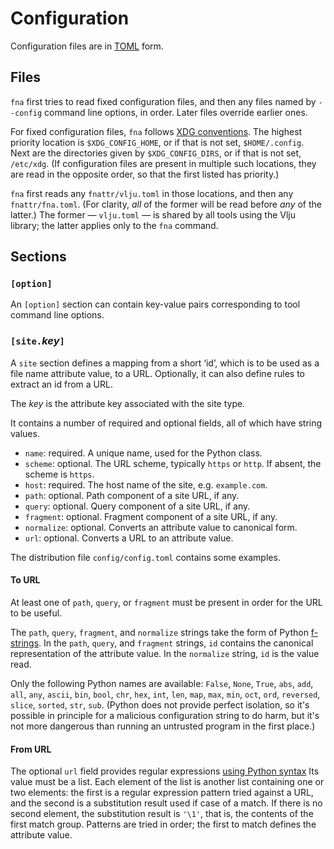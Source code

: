 # Configuration

Configuration files are in [TOML](https://toml.io/) form.

## Files

`fna` first tries to read fixed configuration files,
and then any files named by `--config` command line options, in order.
Later files override earlier ones.

For fixed configuration files, `fna` follows
[XDG conventions](https://specifications.freedesktop.org/basedir-spec/basedir-spec-latest.html).
The highest priority location is `$XDG_CONFIG_HOME`,
or if that is not set, `$HOME/.config`.
Next are the directories given by `$XDG_CONFIG_DIRS`,
or if that is not set, `/etc/xdg`.
(If configuration files are present in multiple such locations,
they are read in the opposite order, so that the first listed has priority.)

`fna` first reads any `fnattr/vlju.toml` in those locations,
and then any `fnattr/fna.toml`.
(For clarity, _all_ of the former will be read before _any_ of the latter.)
The former — `vlju.toml` — is shared by all tools
using the Vlju library; the latter applies only to the `fna` command.

## Sections

### `[option]`

An `[option]` section can contain key-value pairs corresponding
to tool command line options.

### `[site.`_key_`]`

A `site` section defines a mapping from a short ‘id’,
which is to be used as a file name attribute value, to a URL.
Optionally, it can also define rules to extract an id from a URL.

The _key_ is the attribute key associated with the site type.

It contains a number of required and optional fields,
all of which have string values.

- `name`: required. A unique name, used for the Python class.
- `scheme`: optional. The URL scheme, typically `https` or `http`.
  If absent, the scheme is `https`.
- `host`: required. The host name of the site, e.g. `example.com`.
- `path`: optional. Path component of a site URL, if any.
- `query`: optional. Query component of a site URL, if any.
- `fragment`: optional. Fragment component of a site URL, if any.
- `normalize`: optional. Converts an attribute value to canonical form.
- `url`: optional. Converts a URL to an attribute value.

The distribution file `config/config.toml` contains some examples.

#### To URL

At least one of `path`, `query`, or `fragment` must be present
in order for the URL to be useful.

The `path`, `query`, `fragment`, and `normalize` strings
take the form of Python
[f-strings](https://docs.python.org/3/reference/lexical_analysis.html#f-strings).
In the `path`, `query`, and `fragment` strings,
`id` contains the canonical representation of the attribute value.
In the `normalize` string, `id` is the value read.

Only the following Python names are available:
`False`, `None`, `True`,
`abs`, `add`, `all`, `any`, `ascii`, `bin`, `bool`, `chr`, `hex`, `int`, `len`,
`map`, `max`, `min`, `oct`, `ord`, `reversed`, `slice`, `sorted`, `str`, `sub`.
(Python does not provide perfect isolation, so it's possible in principle
for a malicious configuration string to do harm, but it's not more dangerous
than running an untrusted program in the first place.)

#### From URL

The optional `url` field provides regular expressions
[using Python
syntax](https://docs.python.org/3/library/re.html#regular-expression-syntax)
Its value must be a list.
Each element of the list is another list containing one or two elements:
the first is a regular expression pattern tried against a URL,
and the second is a substitution result used if case of a match.
If there is no second element, the substitution result is `'\1'`,
that is, the contents of the first match group.
Patterns are tried in order; the first to match defines the attribute value.
